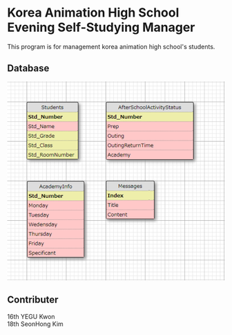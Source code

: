 # Korea Animation High School Evening Self-Studying Manager
This program is for management korea animation high school's students. 

## Database
<img src='https://github.com/KAHS-Network-manager/KAHS_ESS_Manager/blob/master/Database/ERD.PNG?raw=true'/>

## Contributer
16th YEGU Kwon<br/>
18th SeonHong Kim
